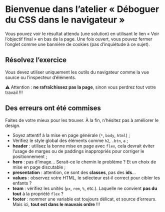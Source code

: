 # Bienvenue dans l’atelier « Déboguer du CSS dans le navigateur »

Vous pouvez voir le résultat attendu (une solution) en utilisant le lien « Voir l’objectif final » en bas de la page. Une fois ouvert, vous pouvez fermer l’onglet comme une bannière de cookies (pas d’inquiétude à ce sujet).

## Résolvez l’exercice

Vous devez utiliser uniquement les outils du navigateur comme la vue source ou l’inspecteur d’éléments.

⚠️ Attention : **ne rafraîchissez pas la page**, sinon vous perdrez tout votre travail !!!

## Des erreurs ont été commises

Faites de votre mieux pour les trouver. À la fin, n’hésitez pas à améliorer le design.

- Soyez attentif à la mise en page générale (`*`, `body`, `html`) ;
- Vérifiez le style global des éléments comme `h2`, `.btn`, `a` ;
- **header** : utilisez la bonne mise en page avec `flex`, cela devrait éviter l’usage de marges ou de paddings inappropriés pour corriger le positionnement ;
- **hero** : pas d’image... Serait-ce le chemin le problème ? Et un choix de mise en page discutable ;
- **presentation** : attention, ce sont des **classes**, pas des **ids**...
- **values** : observez votre HTML, le sélecteur est-il correct pour cibler les enfants ?
- **team** : vérifiez les unités (`px`, `rem`, `%`, etc.). Laquelle ne convient **pas du tout** à la propriété `flex` ?
- **footer** : nommer une variable est toujours délicat, et source d’erreurs. Mais ici, **tout est dans le mauvais ordre** !!!
